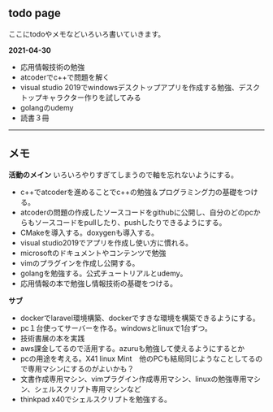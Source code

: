 ## todo page

ここにtodoやメモなどいろいろ書いていきます。

**2021-04-30**
- 応用情報技術の勉強
- atcoderでc++で問題を解く
- visual studio 2019でwindowsデスクトップアプリを作成する勉強、デスクトップキャラクター作りを試してみる
- golangのudemy
- 読書３冊
***

## メモ
**活動のメイン**
いろいろやりすぎてしまうので軸を忘れないようにする。

- c++でatcoderを進めることでc++の勉強＆プログラミング力の基礎をつける。
- atcoderの問題の作成したソースコードをgithubに公開し、自分のどのpcからもソースコードをpullしたり、pushしたりできるようにする。
- CMakeを導入する。doxygenも導入する。
- visual studio2019でアプリを作成し使い方に慣れる。
- microsoftのドキュメントやコンテンツで勉強
- vimのプラグインを作成し公開する。
- golangを勉強する。公式チュートリアルとudemy。
- 応用情報の本で勉強し情報技術の基礎をつける。

**サブ**
- dockerでlaravel環境構築、dockerですきな環境を構築できるようにする。
- pc１台使ってサーバーを作る。windowsとlinuxで1台ずつ。
- 技術書展の本を実践
- aws課金してるので活用する。azuruも勉強して使えるようにするとか
- pcの用途を考える。X41 linux Mint　他のPCも結局同じようなことしてるので専用マシンにするのがよいかも？
- 文書作成専用マシン、vimプラグイン作成専用マシン、linuxの勉強専用マシン、シェルスクリプト専用マシンなど
- thinkpad x40でシェルスクリプトを勉強する。

 

 
 
